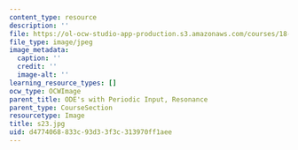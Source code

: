 ```yaml
---
content_type: resource
description: ''
file: https://ol-ocw-studio-app-production.s3.amazonaws.com/courses/18-03sc-differential-equations-fall-2011/d4774068833c93d33f3c313970ff1aee_s23.jpg
file_type: image/jpeg
image_metadata:
  caption: ''
  credit: ''
  image-alt: ''
learning_resource_types: []
ocw_type: OCWImage
parent_title: ODE's with Periodic Input, Resonance
parent_type: CourseSection
resourcetype: Image
title: s23.jpg
uid: d4774068-833c-93d3-3f3c-313970ff1aee
---
```


